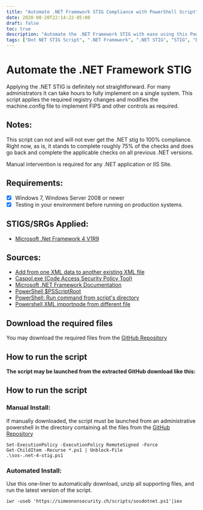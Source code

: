 ```yaml
---
title: "Automate .NET Framework STIG Compliance with PowerShell Script"
date: 2020-08-20T22:14:22-05:00
draft: false
toc: true
description: "Automate the .NET Framework STIG with ease using this PowerShell script. This script applies the required registry changes and modifies the machine.config file to implement FIPS and other controls. Supports Windows 7, Windows Server 2008 or newer with manual intervention required for .NET applications or IIS Sites. Download the required files from the GitHub repository."
tags: ["Dot NET STIG Script", ".NET Framework", ".NET STIG", "STIG", "Dot Net Framework STIG", "Compliance", "Automation", "Powershell", "Script", "FIPS", "Microsoft .Net Framework 4 V1R9", "Code Access Security Policy Tool", "Powershell XML", "Administrative Powershell", "GitHub Repository"]
---
```

# Automate the .NET Framework STIG

Applying the .NET STIG is definitely not straightforward. For many administrators it can take hours to fully implement on a single system. This script applies the required registry changes and modifies the machine.config file to implement FIPS and other controls as required.

## Notes:

This script can not and will not ever get the .NET stig to 100% compliance. Right now, as is, it stands to complete roughly 75% of the checks and does go back and complete the applicable checks on all previous .NET versions.

Manual intervention is required for any .NET application or IIS Site.

## Requirements: 
- [X] Windows 7, Windows Server 2008 or newer
- [X] Testing in your environment before running on production systems. 

## STIGS/SRGs Applied:

- [Microsoft .Net Framework 4 V1R9](https://dl.dod.cyber.mil/wp-content/uploads/stigs/zip/U_MS_DotNet_Framework_4-0_V1R9_STIG.zip)

## Sources:

- [Add from one XML data to another existing XML file](http://www.maxtblog.com/2012/11/add-from-one-xml-data-to-another-existing-xml-file/)
- [Caspol.exe (Code Access Security Policy Tool)](https://docs.microsoft.com/en-us/dotnet/framework/tools/caspol-exe-code-access-security-policy-tool)
- [Microsoft .NET Framework Documentation](https://docs.microsoft.com/en-us/dotnet/framework/)
- [PowerShell $PSScriptRoot](https://riptutorial.com/powershell/example/27231/-psscriptroot)
- [PowerShell: Run command from script's directory](https://stackoverflow.com/questions/4724290/powershell-run-command-from-scripts-directory)
- [Powershell XML importnode from different file](https://stackoverflow.com/questions/9944885/powershell-xml-importnode-from-different-file)

## Download the required files

You may download the required files from the [GitHub Repository](https://raw.githubusercontent.com/simeononsecurity/.NET-STIG-Script/)

## How to run the script

**The script may be launched from the extracted GitHub download like this:**

## How to run the script
### Manual Install:
If manually downloaded, the script must be launched from an administrative powershell in the directory containing all the files from the [GitHub Repository](https://github.com/simeononsecurity/.NET-STIG-Script)
```
Set-ExecutionPolicy -ExecutionPolicy RemoteSigned -Force
Get-ChildItem -Recurse *.ps1 | Unblock-File
.\sos-.net-4-stig.ps1
```
### Automated Install:
Use this one-liner to automatically download, unzip all supporting files, and run the latest version of the script.
```
iwr -useb 'https://simeononsecurity.ch/scripts/sosdotnet.ps1'|iex
```
